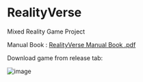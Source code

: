 # RealityVerse
 Mixed Reality Game Project


 Manual Book :
[RealityVerse Manual Book .pdf](https://github.com/user-attachments/files/17969615/RealityVerse.Manual.Book.pdf)


Download game from release tab:

![image](https://github.com/user-attachments/assets/2b864eef-23d9-4c9b-8df3-e33740d716dd)

